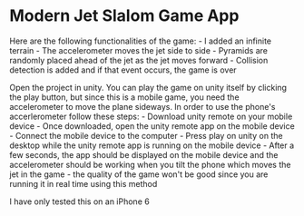 # Modern Jet Slalom Game App

Here are the following functionalities of the game:
	- I added an infinite terrain
	- The accelerometer moves the jet side to side
	- Pyramids are randomly placed ahead of the jet as the jet moves forward
	- Collision detection is added and if that event occurs, the game is over

Open the project in unity. You can play the game on unity itself by clicking the play button, but since this is a
mobile game, you need the accelerometer to move the plane sideways.
In order to use the phone's accerlerometer follow these steps:
	- Download unity remote on your mobile device
	- Once downloaded, open the unity remote app on the mobile device
	- Connect the mobile device to the computer
	- Press play on unity on the desktop while the unity remote app is running on the mobile device
	- After a few seconds, the app should be displayed on the mobile device and the accelerometer should be working when you tilt the phone which moves the jet in the game
	- the quality of the game won't be good since you are running it in real time using this method

I have only tested this on an iPhone 6
